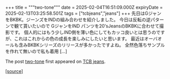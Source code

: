+++
title = """two-tone"""
date = 2025-02-04T16:51:09.000Z
expiryDate = 2025-02-13T03:25:58.501Z
tags = ["tcbjeans","jeans"]
+++
先日はGジャンをBKBK。ジーンズをINDの組み合わせを紹介しました。 今日は反転の逆パターンで観て貰いたいので GジャンをIND パンツを20’sJeansのBKBKに合わせて撮影です。 個人的にはもう少しIND側を薄い色にしてもカッコ良いとは思うのですが、これはこれからの色の成長を楽しみにしたいと思います。 最近はオーバオールも含みBKBKシリーズのリリースが多かったですよね。 全然色落ちサンプルを作れて無いので私も着用 \[…\]

The post [two-tone](http://tcbjeans.com/2025/02/05/51058) first appeared on [TCB jeans](http://tcbjeans.com).

[[source]](http://tcbjeans.com/2025/02/05/51058)
